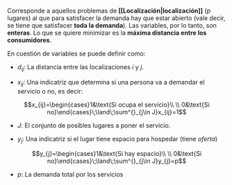 
Corresponde a aquellos problemas de **[[Localización|localización]]** ($p$ lugares) al que para satisfacer la demanda hay que estar abierto (vale decir, se tiene que satisfacer **toda la demanda**). Las variables, por lo tanto, son **enteras**. Lo que se quiere minimizar es la **máxima distancia entre los consumidores**. 

En cuestión de variables se puede definir como: 

- $d_{ij}$: La distancia entre las localizaciones $i$ y $j$. 

- $x_{ij}$: Una indicatriz que determina si una persona va a demandar el servicio o no, es decir: 

$$x_{ij}=\begin{cases}1&\text{Si ocupa el servicio}\\  \\
0&\text{Si no}\end{cases}\;\land\;\sum^{}_{j\in J}x_{ij}=1$$

- $J$: El conjunto de posibles lugares a poner el servicio. 

- $y_j$: Una indicatriz si el lugar tiene espacio para hospedar (tiene *oferta*)

$$y_{j}=\begin{cases}1&\text{Si hay espacio}\\  \\
0&\text{Si no}\end{cases}\;\land\;\sum^{}_{j\in J}y_{j}=p$$

- $p$: La demanda total por los servicios 

